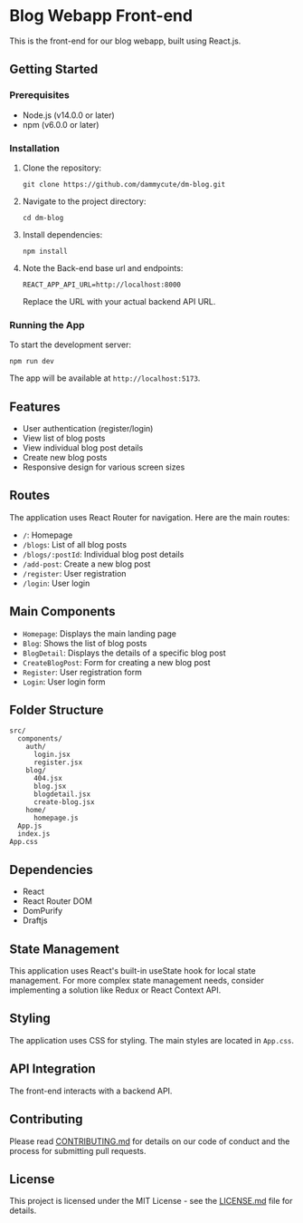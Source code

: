 # Blog Webapp Front-end

This is the front-end for our blog webapp, built using React.js.

## Getting Started

### Prerequisites

- Node.js (v14.0.0 or later)
- npm (v6.0.0 or later)

### Installation

1. Clone the repository:
   ```
   git clone https://github.com/dammycute/dm-blog.git
   ```

2. Navigate to the project directory:
   ```
   cd dm-blog
   ```

3. Install dependencies:
   ```
   npm install
   ```

4. Note the Back-end base url and endpoints:
   ```
   REACT_APP_API_URL=http://localhost:8000
   ```
   Replace the URL with your actual backend API URL.

### Running the App

To start the development server:

```
npm run dev
```

The app will be available at `http://localhost:5173`.

## Features

- User authentication (register/login)
- View list of blog posts
- View individual blog post details
- Create new blog posts
- Responsive design for various screen sizes

## Routes

The application uses React Router for navigation. Here are the main routes:

- `/`: Homepage
- `/blogs`: List of all blog posts
- `/blogs/:postId`: Individual blog post details
- `/add-post`: Create a new blog post
- `/register`: User registration
- `/login`: User login

## Main Components

- `Homepage`: Displays the main landing page
- `Blog`: Shows the list of blog posts
- `BlogDetail`: Displays the details of a specific blog post
- `CreateBlogPost`: Form for creating a new blog post
- `Register`: User registration form
- `Login`: User login form

## Folder Structure

```
src/
  components/
    auth/
      login.jsx
      register.jsx
    blog/
      404.jsx
      blog.jsx
      blogdetail.jsx
      create-blog.jsx
    home/
      homepage.js
  App.js
  index.js
App.css
```

## Dependencies

- React
- React Router DOM
- DomPurify
- Draftjs

## State Management

This application uses React's built-in useState hook for local state management. For more complex state management needs, consider implementing a solution like Redux or React Context API.

## Styling

The application uses CSS for styling. The main styles are located in `App.css`.

## API Integration

The front-end interacts with a backend API. 

## Contributing

Please read [CONTRIBUTING.md](CONTRIBUTING.md) for details on our code of conduct and the process for submitting pull requests.

## License

This project is licensed under the MIT License - see the [LICENSE.md](LICENSE.md) file for details.